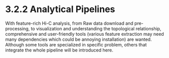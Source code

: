 # 3.2.2 Analytical Pipelines

With feature-rich Hi-C analysis, from Raw data download and pre-processing, to visualization and understanding the topological relationship, comprehensive and user-friendly tools \(various feature extraction may need many dependencies which could be annoying installation\) are wanted. Although some tools are specialized in specific problem, others that integrate the whole pipeline will be introduced here. 

